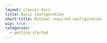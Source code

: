 ```yaml
---
layout: classic-docs
title: Basic configuration
short-title: Minimal required configuration
wip: true
categories:
  - getting-started
---
```

